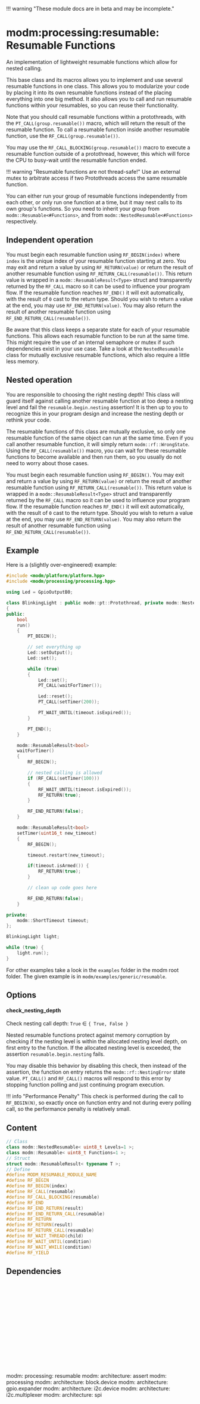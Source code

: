 !!! warning "These module docs are in beta and may be incomplete."

# modm:processing:resumable: Resumable Functions

An implementation of lightweight resumable functions which allow for nested calling.

This base class and its macros allows you to implement and use several
resumable functions in one class.
This allows you to modularize your code by placing it into its own resumable functions
instead of the placing everything into one big method.
It also allows you to call and run resumable functions within your resumables,
so you can reuse their functionality.

Note that you should call resumable functions within a protothreads, with the
`PT_CALL(group.resumable())` macro, which will return the result of the
resumable function. To call a resumable function inside another resumable
function, use the `RF_CALL(group.resumable())`.

You may use the `RF_CALL_BLOCKING(group.resumable())` macro to execute
a resumable function outside of a protothread, however, this which will
force the CPU to busy-wait until the resumable function ended.

!!! warning "Resumable functions are not thread-safe!"
    Use an external mutex to arbitrate access if two Protothreads access the
    same resumable function.

You can either run your group of resumable functions independently from each
other, or only run one function at a time, but it may nest calls to its own
group's functions.
So you need to inherit your group from `modm::Resumable<#Functions>`, and from
`modm::NestedResumable<#Functions>` respectively.


## Independent operation

You must begin each resumable function using `RF_BEGIN(index)` where `index` is
the unique index of your resumable function starting at zero.
You may exit and return a value by using `RF_RETURN(value)` or
return the result of another resumable function using `RF_RETURN_CALL(resumable())`.
This return value is wrapped in a `modm::ResumableResult<Type>` struct
and transparently returned by the `RF_CALL` macro so it can be used
to influence your program flow.
If the resumable function reaches `RF_END()` it will exit automatically,
with the result of `0` cast to the return type.
Should you wish to return a value at the end, you may use
`RF_END_RETURN(value)`.
You may also return the result of another resumable function using
`RF_END_RETURN_CALL(resumable())`.

Be aware that this class keeps a separate state for each of your resumable functions.
This allows each resumable function to be run at the same time.
This might require the use of an internal semaphore or mutex if such
dependencies exist in your use case.
Take a look at the `NestedResumable` class for mutually exclusive resumable functions,
which also require a little less memory.


## Nested operation

You are responsible to choosing the right nesting depth!
This class will guard itself against calling another resumable function at too
deep a nesting level and fail the `resumable.begin.nesting` assertion!
It is then up to you to recognize this in your program design
and increase the nesting depth or rethink your code.

The resumable functions of this class are mutually exclusive, so only one
resumable function of the same object can run at the same time. Even if you
call another resumable function, it will simply return `modm::rf::WrongState`.
Using the `RF_CALL(resumable())` macro, you can wait for these
resumable functions to become available and then run them, so you usually do
not need to worry about those cases.

You must begin each resumable function using `RF_BEGIN()`.
You may exit and return a value by using `RF_RETURN(value)` or
return the result of another resumable function using `RF_RETURN_CALL(resumable())`.
This return value is wrapped in a `modm::ResumableResult<Type>` struct
and transparently returned by the `RF_CALL` macro so it can be used
to influence your program flow.
If the resumable function reaches `RF_END()` it will exit automatically,
with the result of `0` cast to the return type.
Should you wish to return a value at the end, you may use
`RF_END_RETURN(value)`.
You may also return the result of another resumable function using
`RF_END_RETURN_CALL(resumable())`.


## Example

Here is a (slightly over-engineered) example:

```cpp
#include <modm/platform/platform.hpp>
#include <modm/processing/processing.hpp>

using Led = GpioOutputB0;

class BlinkingLight : public modm::pt::Protothread, private modm::NestedResumable<2>
{
public:
    bool
    run()
    {
        PT_BEGIN();

        // set everything up
        Led::setOutput();
        Led::set();

        while (true)
        {
            Led::set();
            PT_CALL(waitForTimer());

            Led::reset();
            PT_CALL(setTimer(200));

            PT_WAIT_UNTIL(timeout.isExpired());
        }

        PT_END();
    }

    modm::ResumableResult<bool>
    waitForTimer()
    {
        RF_BEGIN();

        // nested calling is allowed
        if (RF_CALL(setTimer(100)))
        {
            RF_WAIT_UNTIL(timeout.isExpired());
            RF_RETURN(true);
        }

        RF_END_RETURN(false);
    }

    modm::ResumableResult<bool>
    setTimer(uint16_t new_timeout)
    {
        RF_BEGIN();

        timeout.restart(new_timeout);

        if(timeout.isArmed()) {
            RF_RETURN(true);
        }

        // clean up code goes here

        RF_END_RETURN(false);
    }

private:
    modm::ShortTimeout timeout;
};

BlinkingLight light;

while (true) {
    light.run();
}
```

For other examples take a look in the `examples` folder in the modm
root folder. The given example is in `modm/examples/generic/resumable`.

## Options
#### check_nesting_depth

Check nesting call depth: `True` ∈ `{ True, False }`

Nested resumable functions protect against memory corruption by checking if the
nesting level is within the allocated nesting level depth, on first entry to
the function. If the allocated nesting level is exceeded, the assertion
`resumable.begin.nesting` fails.

You may disable this behavior by disabling this check, then instead of the
assertion, the function on entry returns the `modm::rf::NestingError` state value.
`PT_CALL()` and `RF_CALL()` macros will respond to this error by stopping
function polling and just continuing program execution.

!!! info "Performance Penalty"
    This check is performed during the call to `RF_BEGIN(N)`, so exactly once
    on function entry and not during every polling call, so the performance
    penalty is relatively small.
## Content

```cpp
// Class
class modm::NestedResumable< uint8_t Levels=1 >;
class modm::Resumable< uint8_t Functions=1 >;
// Struct
struct modm::ResumableResult< typename T >;
// Define
#define MODM_RESUMABLE_MODULE_NAME
#define RF_BEGIN
#define RF_BEGIN(index)
#define RF_CALL(resumable)
#define RF_CALL_BLOCKING(resumable)
#define RF_END
#define RF_END_RETURN(result)
#define RF_END_RETURN_CALL(resumable)
#define RF_RETURN
#define RF_RETURN(result)
#define RF_RETURN_CALL(resumable)
#define RF_WAIT_THREAD(child)
#define RF_WAIT_UNTIL(condition)
#define RF_WAIT_WHILE(condition)
#define RF_YIELD
```
## Dependencies

<?xml version="1.0" encoding="UTF-8" standalone="no"?>
<!DOCTYPE svg PUBLIC "-//W3C//DTD SVG 1.1//EN"
 "http://www.w3.org/Graphics/SVG/1.1/DTD/svg11.dtd">
<!-- Generated by graphviz version 2.40.1 (20161225.0304)
 -->
<!-- Title: modm:processing:resumable Pages: 1 -->
<svg width="528pt" height="239pt"
 viewBox="0.00 0.00 528.00 239.00" xmlns="http://www.w3.org/2000/svg" xmlns:xlink="http://www.w3.org/1999/xlink">
<g id="graph0" class="graph" transform="scale(1 1) rotate(0) translate(4 235)">
<title>modm:processing:resumable</title>
<polygon fill="#ffffff" stroke="transparent" points="-4,4 -4,-235 524,-235 524,4 -4,4"/>
<!-- modm_processing_resumable -->
<g id="node1" class="node">
<title>modm_processing_resumable</title>
<polygon fill="#d3d3d3" stroke="#000000" stroke-width="2" points="297,-142 219,-142 219,-89 297,-89 297,-142"/>
<text text-anchor="middle" x="258" y="-126.8" font-family="Times,serif" font-size="14.00" fill="#000000">modm:</text>
<text text-anchor="middle" x="258" y="-111.8" font-family="Times,serif" font-size="14.00" fill="#000000">processing:</text>
<text text-anchor="middle" x="258" y="-96.8" font-family="Times,serif" font-size="14.00" fill="#000000">resumable</text>
</g>
<!-- modm_architecture_assert -->
<g id="node2" class="node">
<title>modm_architecture_assert</title>
<g id="a_node2"><a xlink:href="../modm-architecture-assert" xlink:title="modm:&#10;architecture:&#10;assert">
<polygon fill="#d3d3d3" stroke="#000000" points="252,-231 168,-231 168,-178 252,-178 252,-231"/>
<text text-anchor="middle" x="210" y="-215.8" font-family="Times,serif" font-size="14.00" fill="#000000">modm:</text>
<text text-anchor="middle" x="210" y="-200.8" font-family="Times,serif" font-size="14.00" fill="#000000">architecture:</text>
<text text-anchor="middle" x="210" y="-185.8" font-family="Times,serif" font-size="14.00" fill="#000000">assert</text>
</a>
</g>
</g>
<!-- modm_processing_resumable&#45;&gt;modm_architecture_assert -->
<g id="edge1" class="edge">
<title>modm_processing_resumable&#45;&gt;modm_architecture_assert</title>
<path fill="none" stroke="#000000" d="M243.5984,-142.2029C239.0895,-150.5633 234.0393,-159.927 229.2518,-168.8039"/>
<polygon fill="#000000" stroke="#000000" points="226.0578,-167.3529 224.3914,-177.8159 232.2189,-170.6758 226.0578,-167.3529"/>
</g>
<!-- modm_processing -->
<g id="node3" class="node">
<title>modm_processing</title>
<g id="a_node3"><a xlink:href="../modm-processing" xlink:title="modm:&#10;processing">
<polygon fill="#d3d3d3" stroke="#000000" points="344,-223.5 270,-223.5 270,-185.5 344,-185.5 344,-223.5"/>
<text text-anchor="middle" x="307" y="-208.3" font-family="Times,serif" font-size="14.00" fill="#000000">modm:</text>
<text text-anchor="middle" x="307" y="-193.3" font-family="Times,serif" font-size="14.00" fill="#000000">processing</text>
</a>
</g>
</g>
<!-- modm_processing_resumable&#45;&gt;modm_processing -->
<g id="edge2" class="edge">
<title>modm_processing_resumable&#45;&gt;modm_processing</title>
<path fill="none" stroke="#000000" d="M272.7016,-142.2029C278.692,-153.0834 285.618,-165.6634 291.6712,-176.6579"/>
<polygon fill="#000000" stroke="#000000" points="288.6218,-178.3762 296.5108,-185.4482 294.7538,-175.0001 288.6218,-178.3762"/>
</g>
<!-- modm_architecture_block_device -->
<g id="node4" class="node">
<title>modm_architecture_block_device</title>
<g id="a_node4"><a xlink:href="../modm-architecture-block-device" xlink:title="modm:&#10;architecture:&#10;block.device">
<polygon fill="#d3d3d3" stroke="#000000" points="86,-53 0,-53 0,0 86,0 86,-53"/>
<text text-anchor="middle" x="43" y="-37.8" font-family="Times,serif" font-size="14.00" fill="#000000">modm:</text>
<text text-anchor="middle" x="43" y="-22.8" font-family="Times,serif" font-size="14.00" fill="#000000">architecture:</text>
<text text-anchor="middle" x="43" y="-7.8" font-family="Times,serif" font-size="14.00" fill="#000000">block.device</text>
</a>
</g>
</g>
<!-- modm_architecture_block_device&#45;&gt;modm_processing_resumable -->
<g id="edge3" class="edge">
<title>modm_architecture_block_device&#45;&gt;modm_processing_resumable</title>
<path fill="none" stroke="#000000" d="M86.2468,-48.9686C89.1931,-50.3664 92.1303,-51.7228 95,-53 132.64,-69.7516 176.2666,-86.3358 208.9086,-98.2069"/>
<polygon fill="#000000" stroke="#000000" points="208.0732,-101.6265 218.6675,-101.7347 210.453,-95.0434 208.0732,-101.6265"/>
</g>
<!-- modm_architecture_gpio_expander -->
<g id="node5" class="node">
<title>modm_architecture_gpio_expander</title>
<g id="a_node5"><a xlink:href="../modm-architecture-gpio-expander" xlink:title="modm:&#10;architecture:&#10;gpio.expander">
<polygon fill="#d3d3d3" stroke="#000000" points="198,-53 104,-53 104,0 198,0 198,-53"/>
<text text-anchor="middle" x="151" y="-37.8" font-family="Times,serif" font-size="14.00" fill="#000000">modm:</text>
<text text-anchor="middle" x="151" y="-22.8" font-family="Times,serif" font-size="14.00" fill="#000000">architecture:</text>
<text text-anchor="middle" x="151" y="-7.8" font-family="Times,serif" font-size="14.00" fill="#000000">gpio.expander</text>
</a>
</g>
</g>
<!-- modm_architecture_gpio_expander&#45;&gt;modm_processing_resumable -->
<g id="edge4" class="edge">
<title>modm_architecture_gpio_expander&#45;&gt;modm_processing_resumable</title>
<path fill="none" stroke="#000000" d="M183.1035,-53.2029C194.107,-62.3553 206.5561,-72.7102 218.1004,-82.3125"/>
<polygon fill="#000000" stroke="#000000" points="215.9928,-85.1119 225.9191,-88.8159 220.4692,-79.7303 215.9928,-85.1119"/>
</g>
<!-- modm_architecture_i2c_device -->
<g id="node6" class="node">
<title>modm_architecture_i2c_device</title>
<g id="a_node6"><a xlink:href="../modm-architecture-i2c-device" xlink:title="modm:&#10;architecture:&#10;i2c.device">
<polygon fill="#d3d3d3" stroke="#000000" points="300,-53 216,-53 216,0 300,0 300,-53"/>
<text text-anchor="middle" x="258" y="-37.8" font-family="Times,serif" font-size="14.00" fill="#000000">modm:</text>
<text text-anchor="middle" x="258" y="-22.8" font-family="Times,serif" font-size="14.00" fill="#000000">architecture:</text>
<text text-anchor="middle" x="258" y="-7.8" font-family="Times,serif" font-size="14.00" fill="#000000">i2c.device</text>
</a>
</g>
</g>
<!-- modm_architecture_i2c_device&#45;&gt;modm_processing_resumable -->
<g id="edge5" class="edge">
<title>modm_architecture_i2c_device&#45;&gt;modm_processing_resumable</title>
<path fill="none" stroke="#000000" d="M258,-53.2029C258,-61.2113 258,-70.1403 258,-78.6802"/>
<polygon fill="#000000" stroke="#000000" points="254.5001,-78.8159 258,-88.8159 261.5001,-78.8159 254.5001,-78.8159"/>
</g>
<!-- modm_architecture_i2c_multiplexer -->
<g id="node7" class="node">
<title>modm_architecture_i2c_multiplexer</title>
<g id="a_node7"><a xlink:href="../modm-architecture-i2c-multiplexer" xlink:title="modm:&#10;architecture:&#10;i2c.multiplexer">
<polygon fill="#d3d3d3" stroke="#000000" points="418,-53 318,-53 318,0 418,0 418,-53"/>
<text text-anchor="middle" x="368" y="-37.8" font-family="Times,serif" font-size="14.00" fill="#000000">modm:</text>
<text text-anchor="middle" x="368" y="-22.8" font-family="Times,serif" font-size="14.00" fill="#000000">architecture:</text>
<text text-anchor="middle" x="368" y="-7.8" font-family="Times,serif" font-size="14.00" fill="#000000">i2c.multiplexer</text>
</a>
</g>
</g>
<!-- modm_architecture_i2c_multiplexer&#45;&gt;modm_processing_resumable -->
<g id="edge6" class="edge">
<title>modm_architecture_i2c_multiplexer&#45;&gt;modm_processing_resumable</title>
<path fill="none" stroke="#000000" d="M334.9964,-53.2029C323.6844,-62.3553 310.8862,-72.7102 299.0183,-82.3125"/>
<polygon fill="#000000" stroke="#000000" points="296.553,-79.805 290.9803,-88.8159 300.9559,-85.2469 296.553,-79.805"/>
</g>
<!-- modm_architecture_spi -->
<g id="node8" class="node">
<title>modm_architecture_spi</title>
<g id="a_node8"><a xlink:href="../modm-architecture-spi" xlink:title="modm:&#10;architecture:&#10;spi">
<polygon fill="#d3d3d3" stroke="#000000" points="520,-53 436,-53 436,0 520,0 520,-53"/>
<text text-anchor="middle" x="478" y="-37.8" font-family="Times,serif" font-size="14.00" fill="#000000">modm:</text>
<text text-anchor="middle" x="478" y="-22.8" font-family="Times,serif" font-size="14.00" fill="#000000">architecture:</text>
<text text-anchor="middle" x="478" y="-7.8" font-family="Times,serif" font-size="14.00" fill="#000000">spi</text>
</a>
</g>
</g>
<!-- modm_architecture_spi&#45;&gt;modm_processing_resumable -->
<g id="edge7" class="edge">
<title>modm_architecture_spi&#45;&gt;modm_processing_resumable</title>
<path fill="none" stroke="#000000" d="M435.8977,-48.8928C432.9064,-50.3242 429.9197,-51.7076 427,-53 387.2961,-70.5746 340.9661,-87.4645 306.8666,-99.246"/>
<polygon fill="#000000" stroke="#000000" points="305.4673,-96.0257 297.1441,-102.5813 307.7388,-102.6469 305.4673,-96.0257"/>
</g>
</g>
</svg>

